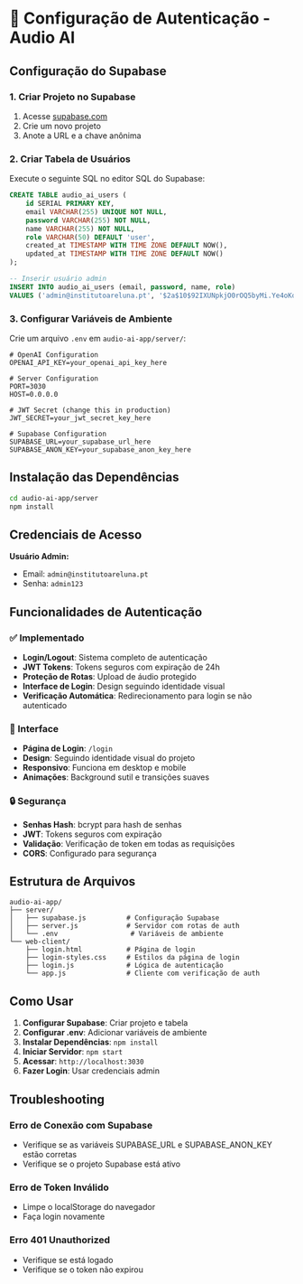 # 🔐 Configuração de Autenticação - Audio AI

## Configuração do Supabase

### 1. Criar Projeto no Supabase

1. Acesse [supabase.com](https://supabase.com)
2. Crie um novo projeto
3. Anote a URL e a chave anônima

### 2. Criar Tabela de Usuários

Execute o seguinte SQL no editor SQL do Supabase:

```sql
CREATE TABLE audio_ai_users (
    id SERIAL PRIMARY KEY,
    email VARCHAR(255) UNIQUE NOT NULL,
    password VARCHAR(255) NOT NULL,
    name VARCHAR(255) NOT NULL,
    role VARCHAR(50) DEFAULT 'user',
    created_at TIMESTAMP WITH TIME ZONE DEFAULT NOW(),
    updated_at TIMESTAMP WITH TIME ZONE DEFAULT NOW()
);

-- Inserir usuário admin
INSERT INTO audio_ai_users (email, password, name, role) 
VALUES ('admin@institutoareluna.pt', '$2a$10$92IXUNpkjO0rOQ5byMi.Ye4oKoEa3Ro9llC/.og/at2.uheWG/igi', 'Administrador', 'admin');
```

### 3. Configurar Variáveis de Ambiente

Crie um arquivo `.env` em `audio-ai-app/server/`:

```env
# OpenAI Configuration
OPENAI_API_KEY=your_openai_api_key_here

# Server Configuration
PORT=3030
HOST=0.0.0.0

# JWT Secret (change this in production)
JWT_SECRET=your_jwt_secret_key_here

# Supabase Configuration
SUPABASE_URL=your_supabase_url_here
SUPABASE_ANON_KEY=your_supabase_anon_key_here
```

## Instalação das Dependências

```bash
cd audio-ai-app/server
npm install
```

## Credenciais de Acesso

**Usuário Admin:**
- Email: `admin@institutoareluna.pt`
- Senha: `admin123`

## Funcionalidades de Autenticação

### ✅ Implementado

- **Login/Logout**: Sistema completo de autenticação
- **JWT Tokens**: Tokens seguros com expiração de 24h
- **Proteção de Rotas**: Upload de áudio protegido
- **Interface de Login**: Design seguindo identidade visual
- **Verificação Automática**: Redirecionamento para login se não autenticado

### 🎨 Interface

- **Página de Login**: `/login`
- **Design**: Seguindo identidade visual do projeto
- **Responsivo**: Funciona em desktop e mobile
- **Animações**: Background sutil e transições suaves

### 🔒 Segurança

- **Senhas Hash**: bcrypt para hash de senhas
- **JWT**: Tokens seguros com expiração
- **Validação**: Verificação de token em todas as requisições
- **CORS**: Configurado para segurança

## Estrutura de Arquivos

```
audio-ai-app/
├── server/
│   ├── supabase.js          # Configuração Supabase
│   ├── server.js            # Servidor com rotas de auth
│   └── .env                  # Variáveis de ambiente
└── web-client/
    ├── login.html           # Página de login
    ├── login-styles.css     # Estilos da página de login
    ├── login.js             # Lógica de autenticação
    └── app.js               # Cliente com verificação de auth
```

## Como Usar

1. **Configurar Supabase**: Criar projeto e tabela
2. **Configurar .env**: Adicionar variáveis de ambiente
3. **Instalar Dependências**: `npm install`
4. **Iniciar Servidor**: `npm start`
5. **Acessar**: `http://localhost:3030`
6. **Fazer Login**: Usar credenciais admin

## Troubleshooting

### Erro de Conexão com Supabase
- Verifique se as variáveis SUPABASE_URL e SUPABASE_ANON_KEY estão corretas
- Verifique se o projeto Supabase está ativo

### Erro de Token Inválido
- Limpe o localStorage do navegador
- Faça login novamente

### Erro 401 Unauthorized
- Verifique se está logado
- Verifique se o token não expirou

